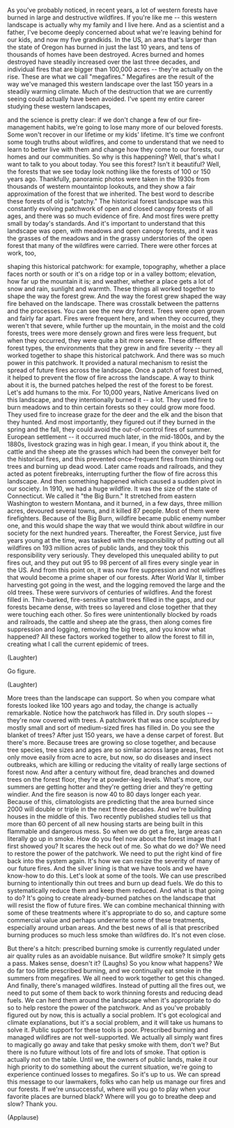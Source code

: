 
As you&#39;ve probably noticed,
in recent years, a lot
of western forests have burned
in large and destructive wildfires.
If you&#39;re like me --
this western landscape
is actually why my family and I live here.
And as a scientist and a father,
I&#39;ve become deeply concerned
about what we&#39;re leaving behind
for our kids, and now my five grandkids.
In the US, an area that&#39;s larger
than the state of Oregon has burned
in just the last 10 years,
and tens of thousands of homes
have been destroyed.
Acres burned and homes destroyed
have steadily increased
over the last three decades,
and individual fires that are bigger
than 100,000 acres --
they&#39;re actually on the rise.
These are what we call &quot;megafires.&quot;
Megafires are the result of the way
we&#39;ve managed this western landscape
over the last 150 years
in a steadily warming climate.
Much of the destruction
that we are currently seeing
could actually have been avoided.
I&#39;ve spent my entire career
studying these western landscapes,

and the science is pretty clear:
if we don&#39;t change a few
of our fire-management habits,
we&#39;re going to lose many more
of our beloved forests.
Some won&#39;t recover in our lifetime
or my kids&#39; lifetime.
It&#39;s time we confront
some tough truths about wildfires,
and come to understand that we need
to learn to better live with them
and change how they come to our forests,
our homes
and our communities.
So why is this happening?
Well, that&#39;s what I want
to talk to you about today.
You see this forest?
Isn&#39;t it beautiful?
Well, the forests that we see today
look nothing like the forests
of 100 or 150 years ago.
Thankfully, panoramic photos
were taken in the 1930s
from thousands of western
mountaintop lookouts,
and they show a fair approximation
of the forest that we inherited.
The best word to describe
these forests of old is &quot;patchy.&quot;
The historical forest landscape
was this constantly evolving patchwork
of open and closed
canopy forests of all ages,
and there was so much evidence of fire.
And most fires were pretty small
by today&#39;s standards.
And it&#39;s important to understand
that this landscape was open,
with meadows and open canopy forests,
and it was the grasses of the meadows
and in the grassy understories
of the open forest
that many of the wildfires were carried.
There were other forces at work, too,

shaping this historical patchwork:
for example, topography,
whether a place faces north or south
or it&#39;s on a ridge top
or in a valley bottom;
elevation, how far up the mountain it is;
and weather, whether a place
gets a lot of snow and rain,
sunlight and warmth.
These things all worked together
to shape the way the forest grew.
And the way the forest grew
shaped the way fire behaved
on the landscape.
There was crosstalk
between the patterns and the processes.
You can see the new dry forest.
Trees were open grown
and fairly far apart.
Fires were frequent here,
and when they occurred,
they weren&#39;t that severe,
while further up the mountain,
in the moist and the cold forests,
trees were more densely grown
and fires were less frequent,
but when they occurred,
they were quite a bit more severe.
These different forest types,
the environments that they grew in
and fire severity --
they all worked together
to shape this historical patchwork.
And there was so much power
in this patchwork.
It provided a natural mechanism
to resist the spread of future fires
across the landscape.
Once a patch of forest burned,
it helped to prevent the flow
of fire across the landscape.
A way to think about it is,
the burned patches
helped the rest of the forest
to be forest.
Let&#39;s add humans to the mix.
For 10,000 years, Native Americans
lived on this landscape,
and they intentionally burned it -- a lot.
They used fire to burn meadows
and to thin certain forests
so they could grow more food.
They used fire to increase graze
for the deer and the elk
and the bison that they hunted.
And most importantly, they figured out
if they burned in the spring and the fall,
they could avoid the out-of-control
fires of summer.
European settlement -- it occurred
much later, in the mid-1800s,
and by the 1880s, livestock
grazing was in high gear.
I mean, if you think about it,
the cattle and the sheep ate the grasses
which had been the conveyer belt
for the historical fires,
and this prevented once-frequent fires
from thinning out trees
and burning up dead wood.
Later came roads and railroads,
and they acted as potent firebreaks,
interrupting further the flow of fire
across this landscape.
And then something happened
which caused a sudden pivot
in our society.
In 1910, we had a huge wildfire.
It was the size
of the state of Connecticut.
We called it &quot;the Big Burn.&quot;
It stretched from eastern Washington
to western Montana,
and it burned, in a few days,
three million acres,
devoured several towns,
and it killed 87 people.
Most of them were firefighters.
Because of the Big Burn, wildfire
became public enemy number one,
and this would shape the way
that we would think about wildfire
in our society
for the next hundred years.
Thereafter, the Forest Service,
just five years young at the time,
was tasked with the responsibility
of putting out all wildfires
on 193 million acres of public lands,
and they took this responsibility
very seriously.
They developed this unequaled
ability to put fires out,
and they put out 95 to 98 percent
of all fires every single year in the US.
And from this point on,
it was now fire suppression
and not wildfires
that would become a prime
shaper of our forests.
After World War II, timber harvesting
got going in the west,
and the logging removed
the large and the old trees.
These were survivors
of centuries of wildfires.
And the forest filled in.
Thin-barked, fire-sensitive
small trees filled in the gaps,
and our forests became dense,
with trees so layered and close together
that they were touching each other.
So fires were unintentionally blocked
by roads and railroads,
the cattle and sheep ate the grass,
then along comes fire suppression
and logging, removing the big trees,
and you know what happened?
All these factors worked together
to allow the forest to fill in,
creating what I call
the current epidemic of trees.

(Laughter)

Go figure.

(Laughter)

More trees than the landscape can support.
So when you compare what forests
looked like 100 years ago and today,
the change is actually remarkable.
Notice how the patchwork has filled in.
Dry south slopes --
they&#39;re now covered with trees.
A patchwork that was once
sculptured by mostly small
and sort of medium-sized fires
has filled in.
Do you see the blanket of trees?
After just 150 years,
we have a dense carpet of forest.
But there&#39;s more.
Because trees are growing
so close together,
and because tree species,
tree sizes and ages
are so similar across large areas,
fires not only move easily
from acre to acre,
but now, so do diseases
and insect outbreaks,
which are killing or reducing the vitality
of really large sections of forest now.
And after a century without fire,
dead branches and downed trees
on the forest floor,
they&#39;re at powder-keg levels.
What&#39;s more, our summers
are getting hotter
and they&#39;re getting drier
and they&#39;re getting windier.
And the fire season is now
40 to 80 days longer each year.
Because of this,
climatologists are predicting
that the area burned since 2000
will double or triple
in the next three decades.
And we&#39;re building houses
in the middle of this.
Two recently published studies tell us
that more than 60 percent
of all new housing starts are being built
in this flammable and dangerous mess.
So when we do get a fire,
large areas can literally go up in smoke.
How do you feel now
about the forest image
that I first showed you?
It scares the heck out of me.
So what do we do?
We need to restore
the power of the patchwork.
We need to put the right kind of fire
back into the system again.
It&#39;s how we can resize
the severity of many of our future fires.
And the silver lining is
that we have tools
and we have know-how to do this.
Let&#39;s look at some of the tools.
We can use prescribed burning
to intentionally thin out trees
and burn up dead fuels.
We do this to systematically
reduce them and keep them reduced.
And what is that going to do?
It&#39;s going to create already-burned
patches on the landscape
that will resist the flow of future fires.
We can combine mechanical thinning
with some of these treatments
where it&#39;s appropriate to do so,
and capture some commercial value
and perhaps underwrite
some of these treatments,
especially around urban areas.
And the best news of all
is that prescribed burning produces
so much less smoke than wildfires do.
It&#39;s not even close.

But there&#39;s a hitch:
prescribed burning smoke is currently
regulated under air quality rules
as an avoidable nuisance.
But wildfire smoke?
It simply gets a pass.
Makes sense, doesn&#39;t it? (Laughs)
So you know what happens?
We do far too little prescribed burning,
and we continually eat smoke
in the summers
from megafires.
We all need to work together
to get this changed.
And finally, there&#39;s managed wildfires.
Instead of putting all the fires out,
we need to put some of them back to work
thinning forests and reducing dead fuels.
We can herd them around the landscape
when it&#39;s appropriate to do so
to help restore the power
of the patchwork.
And as you&#39;ve probably figured out by now,
this is actually a social problem.
It&#39;s got ecological
and climate explanations,
but it&#39;s a social problem,
and it will take us humans to solve it.
Public support for these tools is poor.
Prescribed burning and managed wildfires
are not well-supported.
We actually all simply want fires
to magically go away
and take that pesky smoke
with them, don&#39;t we?
But there is no future
without lots of fire and lots of smoke.
That option is actually not on the table.
Until we, the owners of public lands,
make it our high priority
to do something about
the current situation,
we&#39;re going to experience
continued losses to megafires.
So it&#39;s up to us.
We can spread this message
to our lawmakers,
folks who can help us manage our fires
and our forests.
If we&#39;re unsuccessful,
where will you go to play
when your favorite places
are burned black?
Where will you go
to breathe deep
and slow?
Thank you.

(Applause)

